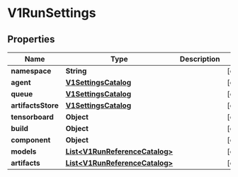 

# V1RunSettings


## Properties

| Name | Type | Description | Notes |
|------------ | ------------- | ------------- | -------------|
|**namespace** | **String** |  |  [optional] |
|**agent** | [**V1SettingsCatalog**](V1SettingsCatalog.md) |  |  [optional] |
|**queue** | [**V1SettingsCatalog**](V1SettingsCatalog.md) |  |  [optional] |
|**artifactsStore** | [**V1SettingsCatalog**](V1SettingsCatalog.md) |  |  [optional] |
|**tensorboard** | **Object** |  |  [optional] |
|**build** | **Object** |  |  [optional] |
|**component** | **Object** |  |  [optional] |
|**models** | [**List&lt;V1RunReferenceCatalog&gt;**](V1RunReferenceCatalog.md) |  |  [optional] |
|**artifacts** | [**List&lt;V1RunReferenceCatalog&gt;**](V1RunReferenceCatalog.md) |  |  [optional] |




